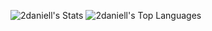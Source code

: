 ![2daniell's Stats](https://github-readme-stats.vercel.app/api?username=2daniell&theme=midnight-purple&show_icons=true&hide_border=true&count_private=true)
![2daniell's Top Languages](https://github-readme-stats.vercel.app/api/top-langs/?username=2daniell&theme=midnight-purple&show_icons=true&hide_border=true&layout=compact)
